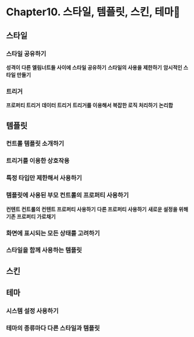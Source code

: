 # Chapter10. 스타일, 템플릿, 스킨, 테마🐋
## 스타일
### 스타일 공유하기 
**성격이 다른 엘림너트들 사이에 스타일 공유하기**
**스타일의 사용을 제한하기**
**암시적인 스타일 만들기**
### 트리거
**프로퍼티 트리거**
**데이터 트리거**
**트리거를 이용해서 복잡한 로직 처리하기**
**논리합**

## 템플릿
### 컨트롤 템플릿 소개하기
### 트리거를 이용한 상호작용
### 특정 타입만 제한해서 사용하기
### 템플릿에 사용된 부모 컨트롤의 프로퍼티 사용하기
**컨텐트 컨트롤의 컨텐트 프로퍼티 사용하기**
**다른 프로퍼티 사용하기**
**새로운 설정을 위해 기존 프로퍼티 가로채기**
### 화면에 표시되는 모든 상태를 고려하기
### 스타일을 함께 사용하는 템플릿

## 스킨


## 테마
### 시스템 설정 사용하기
### 테마의 종류마다 다른 스타일과 템플릿
